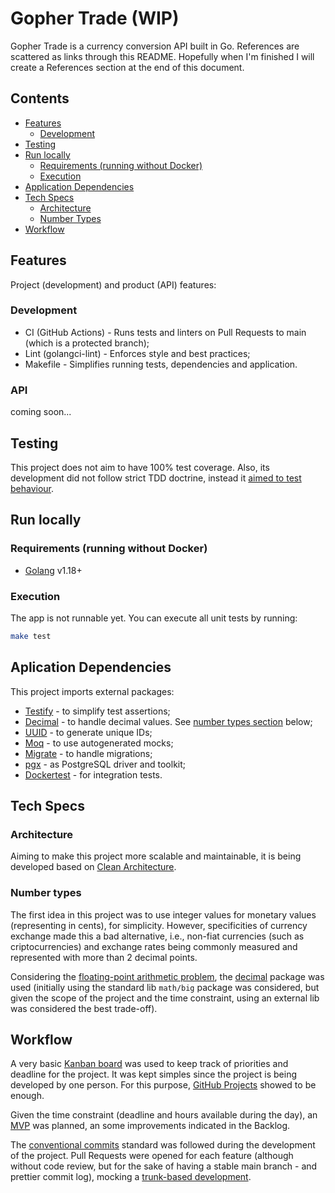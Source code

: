 # Gopher Trade (WIP)

Gopher Trade is a currency conversion API built in Go. References are scattered as links through this README. Hopefully when I'm finished I will create a References section at the end of this document.

## Contents

* [Features](#features)
  * [Development](#development)
* [Testing](#testing)
* [Run locally](#run-locally)
  * [Requirements (running without Docker)](#requirements-running-without-docker)
  * [Execution](#execution)
* [Application Dependencies](#aplication-dependencies)
* [Tech Specs](#tech-specs)
  * [Architecture](#architecture)
  * [Number Types](#number-types)
* [Workflow](#workflow)

## Features

Project (development) and product (API) features:

### Development

* CI (GitHub Actions) - Runs tests and linters on Pull Requests to main (which is a protected branch);
* Lint (golangci-lint) - Enforces style and best practices;
* Makefile - Simplifies running tests, dependencies and application.

### API

coming soon...

## Testing

This project does not aim to have 100% test coverage. Also, its development did not follow strict TDD doctrine, instead it [aimed to test behaviour](https://dave.cheney.net/paste/absolute-unit-test-london-gophers.pdf).

## Run locally

### Requirements (running without Docker)

* [Golang](https://go.dev/dl/) v1.18+

### Execution

The app is not runnable yet. You can execute all unit tests by running:

```bash
make test
```

## Aplication Dependencies

This project imports external packages:

* [Testify](https://github.com/stretchr/testify) - to simplify test assertions;
* [Decimal](https://github.com/shopspring/decimal) - to handle decimal values. See [number types section](#number-types) below;
* [UUID](https://github.com/google/uuid) - to generate unique IDs;
* [Moq](https://github.com/matryer/moq) - to use autogenerated mocks;
* [Migrate](https://github.com/golang-migrate/migrate) - to handle migrations;
* [pgx](https://github.com/jackc/pgx) - as PostgreSQL driver and toolkit;
* [Dockertest](github.com/ory/dockertest) - for integration tests.

## Tech Specs

### Architecture

Aiming to make this project more scalable and maintainable, it is being developed based on [Clean Architecture](https://blog.cleancoder.com/uncle-bob/2012/08/13/the-clean-architecture.html).

### Number types

The first idea in this project was to use integer values for monetary values (representing in cents), for simplicity. However, specificities of currency exchange made this a bad alternative, i.e., non-fiat currencies (such as criptocurrencies) and exchange rates being commonly measured and represented with more than 2 decimal points.

Considering the [floating-point arithmetic problem](https://floating-point-gui.de/), the [decimal](https://pkg.go.dev/github.com/shopspring/decimal) package was used (initially using the standard lib `math/big` package was considered, but given the scope of the project and the time constraint, using an external lib was considered the best trade-off).

## Workflow

A very basic [Kanban board](https://www.atlassian.com/agile/kanban/boards) was used to keep track of priorities and deadline for the project. It was kept simples since the project is being developed by one person. For this purpose, [GitHub Projects](https://docs.github.com/en/issues/planning-and-tracking-with-projects) showed to be enough.

Given the time constraint (deadline and hours available during the day), an [MVP](https://www.productplan.com/glossary/minimum-viable-product/#:~:text=A%20minimum%20viable%20product%2C%20or,iterate%20and%20improve%20the%20product.) was planned, an some improvements indicated in the Backlog.

The [conventional commits](https://www.conventionalcommits.org/en/v1.0.0/) standard was followed during the development of the project. Pull Requests were opened for each feature (although without code review, but for the sake of having a stable main branch - and prettier commit log), mocking a [trunk-based development](https://www.atlassian.com/continuous-delivery/continuous-integration/trunk-based-development).
